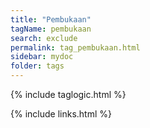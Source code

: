 ```yaml
---
title: "Pembukaan"
tagName: pembukaan
search: exclude
permalink: tag_pembukaan.html
sidebar: mydoc
folder: tags
---
```

{% include taglogic.html %}

{% include links.html %}